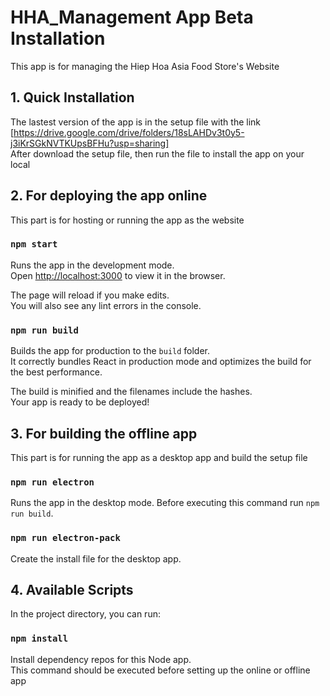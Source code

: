 # HHA_Management App Beta Installation

This app is for managing the Hiep Hoa Asia Food Store's Website

## 1. Quick Installation

The lastest version of the app is in the setup file with the link [https://drive.google.com/drive/folders/18sLAHDv3t0y5-j3iKrSGkNVTKUpsBFHu?usp=sharing] <br/>
After download the setup file, then run the file to install the app on your local

## 2. For deploying the app online

This part is for hosting or running the app as the website

### `npm start`

Runs the app in the development mode.<br />
Open [http://localhost:3000](http://localhost:3000) to view it in the browser.

The page will reload if you make edits.<br />
You will also see any lint errors in the console.

### `npm run build`

Builds the app for production to the `build` folder.<br />
It correctly bundles React in production mode and optimizes the build for the best performance.

The build is minified and the filenames include the hashes.<br />
Your app is ready to be deployed!

## 3. For building the offline app 

This part is for running the app as a desktop app and build the setup file

### `npm run electron`

Runs the app in the desktop mode. Before executing this command run `npm run build`.

### `npm run electron-pack`

Create the install file for the desktop app.

## 4. Available Scripts

In the project directory, you can run:

### `npm install`

Install dependency repos for this Node app. <br/>
This command should be executed before setting up the online or offline app 